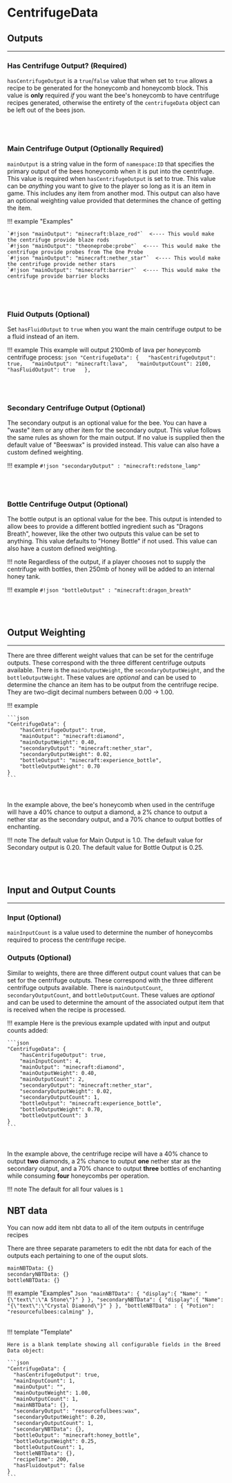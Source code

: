 # **CentrifugeData**

## **Outputs**
***

### **Has Centrifuge Output?** (Required)

`hasCentrifugeOutput` is a `true`/`false` value that when set to `true` allows a recipe to be generated for the honeycomb and honeycomb block. This value is **only** required *if* you want the bee's honeycomb to have centrifuge recipes generated, otherwise the entirety of the `centrifugeData` object can be left out of the bees json.

<br>
<br>

### **Main Centrifuge Output** (Optionally Required)

`mainOutput` is a string value in the form of `namespace:ID` that specifies the primary output of the bees honeycomb when it is put into the centrifuge. This value is required when `hasCentrifugeOutput` is set to true. This value can be  _anything_  you want to give to the player so long as it is an item in game. This includes any item from another mod. This output can also have an optional weighting value provided that determines the chance of getting the item.

!!! example "Examples"

	`#!json "mainOutput": "minecraft:blaze_rod"`  <---- This would make the centrifuge provide blaze rods  
	`#!json "mainOutput": "theoneprobe:probe"`  <---- This would make the centrifuge provide probes from The One Probe  
	`#!json "mainOutput": "minecraft:nether_star"`  <---- This would make the centrifuge provide nether stars  
	`#!json "mainOutput": "minecraft:barrier"`  <---- This would make the centrifuge provide barrier blocks  

<br>
<br>

### **Fluid Outputs** (Optional)

Set `hasFluidOutput` to `true` when you want the main centrifuge output to be a fluid instead of an item.

!!! example
	This example will output 2100mb of lava per honeycomb centrifuge process:
	```json
	"CentrifugeData": {  
	  "hasCentrifugeOutput": true,  
	  "mainOutput": "minecraft:lava",  
	  "mainOutputCount": 2100,  
	  "hasFluidOutput": true  
	},
	```

<br>
<br>

### **Secondary Centrifuge Output** (Optional)

The secondary output is an optional value for the bee. You can have a "waste" item or any other item for the secondary output. This value follows the same rules as shown for the main output. If no value is supplied then the default value of "Beeswax" is provided instead. This value can also have a custom defined weighting.

!!! example
	`#!json "secondaryOutput" : "minecraft:redstone_lamp"`

<br>
<br>

### **Bottle Centrifuge Output** (Optional)

The bottle output is an optional value for the bee. This output is intended to allow bees to provide a different bottled ingredient such as "Dragons Breath", however, like the other two outputs this value can be set to anything. This value defaults to "Honey Bottle" if not used. This value can also have a custom defined weighting.

!!! note
	Regardless of the output, if a player chooses not to supply the centrifuge with bottles, then 250mb of honey will be added to an internal honey tank.

!!! example
	`#!json "bottleOutput" : "minecraft:dragon_breath"`

<br>
<br>

## **Output Weighting**
***

There are three different weight values that can be set for the centrifuge outputs. These correspond with the three different centrifuge outputs available. There is the `mainOutputWeight`, the `secondaryOutputWeight`, and the `bottleOutputWeight`. These values are *optional* and can be used to determine the chance an item has to be output from the centrifuge recipe. They are two-digit decimal numbers between 0.00 -> 1.00.

!!! example

	```json
	"CentrifugeData": {
		"hasCentrifugeOutput": true,
		"mainOutput": "minecraft:diamond",
		"mainOutputWeight": 0.40,
		"secondaryOutput": "minecraft:nether_star",
		"secondaryOutputWeight": 0.02,
		"bottleOutput": "minecraft:experience_bottle",
		"bottleOutputWeight": 0.70
	}
	```
<br>

In the example above, the bee's honeycomb when used in the centrifuge will have a 40% chance to output a diamond, a 2% chance to output a nether star as the secondary output, and a 70% chance to output bottles of enchanting. <br>

!!! note
	The default value for Main Output is 1.0. The default value for Secondary output is 0.20. The default value for Bottle Output is 0.25.

<br>
<br>

## **Input and Output Counts**
***

### **Input** (Optional)

`mainInputCount` is a value used to determine the number of honeycombs required to process the centrifuge recipe.

### **Outputs** (Optional)

Similar to weights, there are three different output count values that can be set for the centrifuge outputs. These correspond with the three different centrifuge outputs available. There is `mainOutputCount`, `secondaryOutputCount`, and `bottleOutputCount`. These values are *optional* and can be used to determine the amount of the associated output item that is received when the recipe is processed.

!!! example
	Here is the previous example updated with input and output counts added:

	```json
	"CentrifugeData": {
		"hasCentrifugeOutput": true,
		"mainInputCount": 4,
		"mainOutput": "minecraft:diamond",
		"mainOutputWeight": 0.40,
		"mainOutputCount": 2,
		"secondaryOutput": "minecraft:nether_star",
		"secondaryOutputWeight": 0.02,
		"secondaryOutputCount": 1,
		"bottleOutput": "minecraft:experience_bottle",
		"bottleOutputWeight": 0.70,
		"bottleOutputCount": 3
	}
	```
<br>

In the example above, the centrifuge recipe will have a 40% chance to output **two** diamonds, a 2% chance to output **one** nether star as the secondary output, and a 70% chance to output **three** bottles of enchanting while consuming **four** honeycombs per operation. <br>

!!! note
	The default for all four values is `1`

## **NBT data**

You can now add item nbt data to all of the item outputs in centrifuge recipes

There are three separate parameters to edit the nbt data for each of the outputs each pertaining to one of the ouput slots.  

`mainNBTData: {}`  
`secondaryNBTData: {}`  
`bottleNBTData: {}`  

!!! example "Examples"
	```Json
	"mainNBTData": {
	  "display":{
	    "Name": "{\"text\":\"A Stone\"}"
	  }
	},
	"secondaryNBTData": {
	  "display":{
	    "Name": "{\"text\":\"Crystal Diamond\"}"
	  }
	},
	"bottleNBTData" : {
	  "Potion": "resourcefulbees:calming"
	},
	```
<br>
<br>

!!! template "Template"

	Here is a blank template showing all configurable fields in the Breed Data object:

	```json
	"CentrifugeData": {
	  "hasCentrifugeOutput": true,
	  "mainInputCount": 1,
	  "mainOutput": "",
	  "mainOutputWeight": 1.00,
	  "mainOutputCount": 1,
	  "mainNBTData": {},
	  "secondaryOutput": "resourcefulbees:wax",
	  "secondaryOutputWeight": 0.20,
	  "secondaryOutputCount": 1,
	  "secondaryNBTData": {},
	  "bottleOutput": "minecraft:honey_bottle",
	  "bottleOutputWeight": 0.25,
	  "bottleOutputCount": 1,
	  "bottleNBTData": {},
	  "recipeTime": 200,
	  "hasFluidoutput": false
	}
	```
<!--stackedit_data:
eyJoaXN0b3J5IjpbLTEyNDk4MTgyMjUsLTE5NTAzOTA2LC0xMj
AzODY4Nzg5LC0xMDMwNzQ0NDddfQ==
-->
